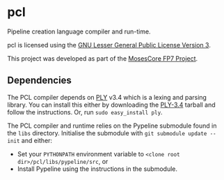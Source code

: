 pcl
===

Pipeline creation language compiler and run-time.

pcl is licensed using the [GNU Lesser General Public License Version 3](http://www.gnu.org/licenses/lgpl.txt).

This project was developed as part of the [MosesCore FP7 Project](http://www.statmt.org/mosescore/).

Dependencies
------------

The PCL compiler depends on [PLY](http://www.dabeaz.com/ply/) v3.4 which is a lexing and parsing library. You can install this either by downloading the [PLY-3.4](http://www.dabeaz.com/ply/ply-3.4.tar.gz) tarball and follow the instructions. Or, run `sudo easy_install ply`.

The PCL compiler and runtime relies on the Pypeline submodule found in the `libs` directory. Initialise the submodule with `git submodule update --init` and either:
   * Set your `PYTHONPATH` environment variable to `<clone root dir>/pcl/libs/pypeline/src`, or
   * Install Pypeline using the instructions in the submodule.
